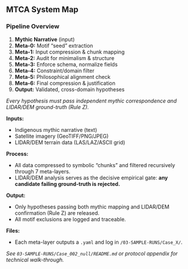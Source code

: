 ## MTCA System Map

### Pipeline Overview

1. **Mythic Narrative** (input)
2. **Meta-0:** Motif “seed” extraction
3. **Meta-1:** Input compression & chunk mapping
4. **Meta-2:** Audit for minimalism & structure
5. **Meta-3:** Enforce schema, normalize fields
6. **Meta-4:** Constraint/domain filter
7. **Meta-5:** Philosophical alignment check
8. **Meta-6:** Final compression & justification
9. **Output:** Validated, cross-domain hypotheses

_Every hypothesis must pass independent mythic correspondence and LIDAR/DEM ground-truth (Rule Z)._

**Inputs:**  
- Indigenous mythic narrative (text)  
- Satellite imagery (GeoTIFF/PNG/JPEG)  
- LIDAR/DEM terrain data (LAS/LAZ/ASCII grid)

**Process:**  
- All data compressed to symbolic “chunks” and filtered recursively through 7 meta-layers.
- LIDAR/DEM analysis serves as the decisive empirical gate: **any candidate failing ground-truth is rejected.**

**Output:**  
- Only hypotheses passing both mythic mapping and LIDAR/DEM confirmation (Rule Z) are released.
- All motif exclusions are logged and traceable.

**Files:**  
- Each meta-layer outputs a `.yaml` and log in `/03-SAMPLE-RUNS/Case_X/`.

_See `03-SAMPLE-RUNS/Case_002_null/README.md` or protocol appendix for technical walk-through._
